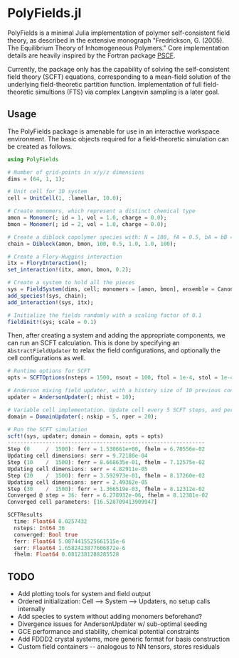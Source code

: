 # PolyFields.jl

PolyFields is a minimal Julia implementation of polymer self-consistent field theory,
as described in the extensive monograph
"Fredrickson, G. (2005). The Equilibrium Theory of Inhomogeneous Polymers."
Core implementation details are heavily inspired by the Fortran package [PSCF](https://github.com/dmorse/pscf).

Currently, the package only has the capability of solving the self-consistent field theory (SCFT) equations,
corresponding to a mean-field solution of the underlying field-theoretic partition function.
Implementation of full field-theoretic simultions (FTS) via complex Langevin sampling is a later goal.

## Usage

The PolyFields package is amenable for use in an interactive workspace environment.
The basic objects required for a field-theoretic simulation can be created as follows.

```julia
using PolyFields

# Number of grid-points in x/y/z dimensions
dims = (64, 1, 1);

# Unit cell for 1D system
cell = UnitCell(1, :lamellar, 10.0); 

# Create monomers, which represent a distinct chemical type
amon = Monomer(; id = 1, vol = 1.0, charge = 0.0);
bmon = Monomer(; id = 2, vol = 1.0, charge = 0.0);

# Create a diblock copolymer species with: N = 100, fA = 0.5, bA = bB = 1.0, Ns = 100
chain = Diblock(amon, bmon, 100, 0.5, 1.0, 1.0, 100);

# Create a Flory-Huggins interaction
itx = FloryInteraction();
set_interaction!(itx, amon, bmon, 0.2);

# Create a system to hold all the pieces
sys = FieldSystem(dims, cell; monomers = [amon, bmon], ensemble = Canonical);
add_species!(sys, chain);
add_interaction!(sys, itx);

# Initialize the fields randomly with a scaling factor of 0.1
fieldinit!(sys; scale = 0.1)
```

Then, after creating a system and adding the appropriate components, we can run an SCFT calculation.
This is done by specifying an `AbstractFieldUpdater` to relax the field configurations,
and optionally the cell configurations as well.

```julia
# Runtime options for SCFT
opts = SCFTOptions(nsteps = 1500, nsout = 100, ftol = 1e-4, stol = 1e-4);

# Anderson mixing field updater, with a history size of 10 previous configurations
updater = AndersonUpdater(; nhist = 10);

# Variable cell implementation. Update cell every 5 SCFT steps, and perform 20 iterations
domain = DomainUpdater(; nskip = 5, nper = 20);

# Run the SCFT simulation
scft!(sys, updater; domain = domain, opts = opts)
--------------------------------------------------------------
Step (0     /  1500): ferr = 1.530661e+00, fhelm = 6.70556e-02
Updating cell dimensions: serr = 9.72180e-04
Step (10    /  1500): ferr = 8.668635e-01, fhelm = 7.12575e-02
Updating cell dimensions: serr = 4.82911e-05
Step (20    /  1500): ferr = 3.592973e-01, fhelm = 8.17260e-02
Updating cell dimensions: serr = 2.49362e-05
Step (30    /  1500): ferr = 1.366519e-03, fhelm = 8.12312e-02
Converged @ step = 36: ferr = 6.278932e-06, fhelm = 8.12381e-02
Converged cell parameters: [16.528709413909947]

SCFTResults
  time: Float64 0.0257432
  nsteps: Int64 36
  converged: Bool true
  ferr: Float64 5.0874415525661515e-6
  serr: Float64 1.6582423877606872e-6
  fhelm: Float64 0.0812381288285528
```

## TODO

* Add plotting tools for system and field output
* Ordered initialization: Cell --> System --> Updaters, no setup calls internally
* Add species to system without adding monomers beforehand?
* Divergence issues for AndersonUpdater w/ sub-optimal seeding
* GCE performance and stability, chemical potential constraints
* Add FDDD2 crystal systems, more generic format for basis construction
* Custom field containers -- analogous to NN tensors, stores residuals